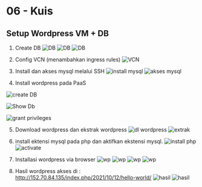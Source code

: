# 06 - Kuis

## Setup Wordpress VM + DB

1. Create DB
![DB](img/1.jpg)
![DB](img/2.jpg)
![DB](img/3.jpg)

2. Config VCN (menambahkan ingress rules)
![VCN](img/4.jpg)

3. Install dan akses mysql melalui SSH
![install mysql](img/5.jpg)
![akses mysql](img/6.jpg)


4. Install wordpress pada PaaS    

![create DB](img/7.jpg)

![Show Db](img/8.jpg)     

![grant privileges](img/9.jpg)

5. Download wordpress dan ekstrak wordpress
![dl wordpress](img/10.jpg)
![extrak](img/11.jpg)

6. install ektensi mysql pada php dan aktifkan ekstensi mysql.
![install php](img/12.jpg)
![activate](img/14.jpg)

7. Installasi wordpress via browser
![wp](img/Screenshot_8.png)
![wp](img/Screenshot_9.png)
![wp](img/Screenshot_10.png)
![wp](img/Screenshot_11.png)


8. Hasil wordpress akses di : http://152.70.84.135/index.php/2021/10/12/hello-world/
![hasil](img/Screenshot_12.png)
![hasil](img/Screenshot_13.png)

